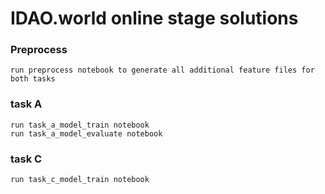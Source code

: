 # IDAO.world online stage solutions

### Preprocess
    run preprocess notebook to generate all additional feature files for both tasks
### task A
    run task_a_model_train notebook
    run task_a_model_evaluate notebook

### task C
    run task_c_model_train notebook

